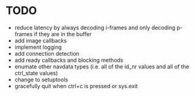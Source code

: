 TODO
====

- reduce latency by always decoding i-frames and only decoding p-frames if they are in the buffer
- add image callbacks
- implement logging
- add connection detection
- add ready callbacks and blocking methods
- enumate other navdata types (i.e. all of the id\_nr values and all of the ctrl\_state values)
- change to setuptools
- gracefully quit when ctrl+c is pressed or sys.exit
